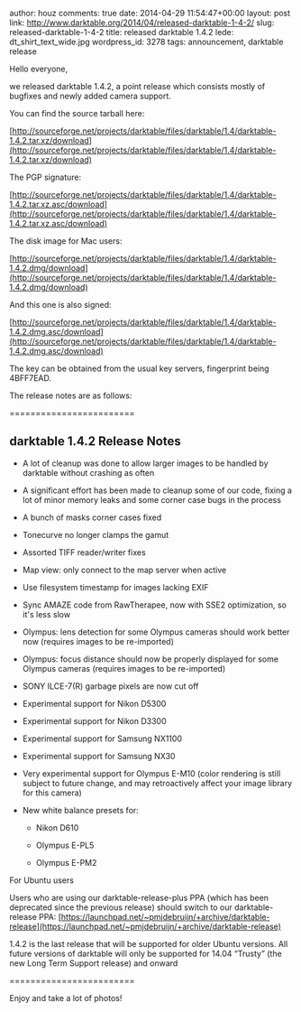 author: houz
comments: true
date: 2014-04-29 11:54:47+00:00
layout: post
link: http://www.darktable.org/2014/04/released-darktable-1-4-2/
slug: released-darktable-1-4-2
title: released darktable 1.4.2
lede: dt_shirt_text_wide.jpg
wordpress_id: 3278
tags: announcement, darktable release

Hello everyone,

we released darktable 1.4.2, a point release which consists mostly of bugfixes and newly added camera support.

You can find the source tarball here:

[http://sourceforge.net/projects/darktable/files/darktable/1.4/darktable-1.4.2.tar.xz/download](http://sourceforge.net/projects/darktable/files/darktable/1.4/darktable-1.4.2.tar.xz/download)

The PGP signature:

[http://sourceforge.net/projects/darktable/files/darktable/1.4/darktable-1.4.2.tar.xz.asc/download](http://sourceforge.net/projects/darktable/files/darktable/1.4/darktable-1.4.2.tar.xz.asc/download)

The disk image for Mac users:

[http://sourceforge.net/projects/darktable/files/darktable/1.4/darktable-1.4.2.dmg/download](http://sourceforge.net/projects/darktable/files/darktable/1.4/darktable-1.4.2.dmg/download)

And this one is also signed:

[http://sourceforge.net/projects/darktable/files/darktable/1.4/darktable-1.4.2.dmg.asc/download](http://sourceforge.net/projects/darktable/files/darktable/1.4/darktable-1.4.2.dmg.asc/download)

The key can be obtained from the usual key servers, fingerprint being 4BFF7EAD.

The release notes are as follows:

========================



## darktable 1.4.2 Release Notes







  * A lot of cleanup was done to allow larger images to be handled by darktable
without crashing as often


  * A significant effort has been made to cleanup some of our code, fixing a lot of
minor memory leaks and some corner case bugs in the process


  * A bunch of masks corner cases fixed


  * Tonecurve no longer clamps the gamut


  * Assorted TIFF reader/writer fixes


  * Map view: only connect to the map server when active


  * Use filesystem timestamp for images lacking EXIF


  * Sync AMAZE code from RawTherapee, now with SSE2 optimization, so it's less
slow


  * Olympus: lens detection for some Olympus cameras should work better now
(requires images to be re-imported)


  * Olympus: focus distance should now be properly displayed for some Olympus
cameras (requires images to be re-imported)


  * SONY ILCE-7(R) garbage pixels are now cut off


  * Experimental support for Nikon D5300


  * Experimental support for Nikon D3300


  * Experimental support for Samsung NX1100


  * Experimental support for Samsung NX30


  * Very experimental support for Olympus E-M10 (color rendering is still
subject to future change, and may retroactively affect your image library for
this camera)


  * New white balance presets for:


    * Nikon D610


    * Olympus E-PL5


    * Olympus E-PM2





For Ubuntu users

Users who are using our darktable-release-plus PPA (which has been deprecated
since the previous release) should switch to our darktable-release PPA:
[https://launchpad.net/~pmjdebruijn/+archive/darktable-release](https://launchpad.net/~pmjdebruijn/+archive/darktable-release)

1.4.2 is the last release that will be supported for older Ubuntu versions.
All future versions of darktable will only be supported for 14.04 “Trusty”
(the new Long Term Support release) and onward

========================

Enjoy and take a lot of photos!
